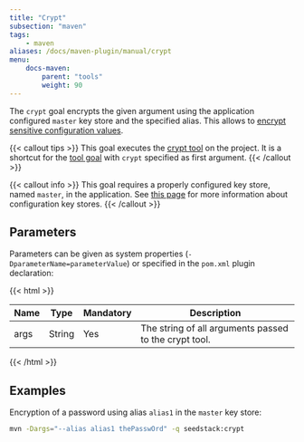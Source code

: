```yaml
---
title: "Crypt"
subsection: "maven"
tags:
    - maven
aliases: /docs/maven-plugin/manual/crypt    
menu:
    docs-maven:
        parent: "tools"
        weight: 90
---
```


The `crypt` goal encrypts the given argument using the application configured `master` key store and the specified alias. <!--more-->
This allows to [encrypt sensitive configuration values](/docs/seed/manual/crypto#encrypting-configuration-sensitive-values). 

{{< callout tips >}}
This goal executes the [crypt tool](/docs/seed/manual/crypto#the-crypt-tool) on the project.
It is a shortcut for the [tool goal](../tool) with `crypt` specified as first argument.
{{< /callout >}}

{{< callout info >}}
This goal requires a properly configured key store, named `master`, in the application. See [this page](/docs/seed/manual/crypto#key-stores)
for more information about configuration key stores.
{{< /callout >}}

## Parameters

Parameters can be given as system properties (`-DparameterName=parameterValue`) or specified in the `pom.xml` plugin declaration:

{{< html >}}
<table class="table table-striped table-bordered table-condensed">
    <thead>
    <tr>
        <th>Name</th>
        <th>Type</th>
        <th>Mandatory</th>
        <th>Description</th>
    </tr>
    </thead>
    <tbody>
    <tr>
        <td>args</td>
        <td>String</td>
        <td>Yes</td>
        <td>The string of all arguments passed to the crypt tool.</td>
    </tr>
    </tbody>
</table>
{{< /html >}}

## Examples

Encryption of a password using alias `alias1` in the `master` key store:
  
```bash
mvn -Dargs="--alias alias1 thePasswOrd" -q seedstack:crypt
```
